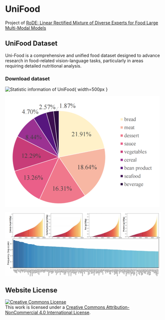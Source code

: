 # UniFood

Project of [RoDE: Linear Rectified Mixture of Diverse Experts for Food Large Multi-Modal Models](https://arxiv.org/pdf/2407.12730)

## UniFood Dataset

Uni-Food is a comprehensive and unified food dataset designed to advance research in food-related vision-language tasks, particularly in areas requiring detailed nutritional analysis. 

### Download dataset

![Statistic information of UniFood](){ width=500px }


<img src="https://github.com/pengkun-jiao/UniFood-project/blob/master/static/images/cate_statistics.png?raw=true" alt="Statistic information of UniFood" width="500">

![Ingredient and nutrition information of UniFood](https://github.com/pengkun-jiao/UniFood-project/blob/master/static/images/nutrition_infor.png?raw=true)

## Website License
<a rel="license" href="http://creativecommons.org/licenses/by-nc/4.0/">
  <img alt="Creative Commons License" style="border-width:0" src="https://licensebuttons.net/l/by-nc/4.0/88x31.png" />
</a><br />
This work is licensed under a 
<a rel="license" href="http://creativecommons.org/licenses/by-nc/4.0/">Creative Commons Attribution-NonCommercial 4.0 International License</a>.
